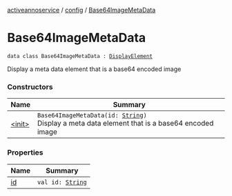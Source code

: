 [activeannoservice](../../index.md) / [config](../index.md) / [Base64ImageMetaData](./index.md)

# Base64ImageMetaData

`data class Base64ImageMetaData : `[`DisplayElement`](../-display-element.md)

Display a meta data element that is a base64 encoded image

### Constructors

| Name | Summary |
|---|---|
| [&lt;init&gt;](-init-.md) | `Base64ImageMetaData(id: `[`String`](https://kotlinlang.org/api/latest/jvm/stdlib/kotlin/-string/index.html)`)`<br>Display a meta data element that is a base64 encoded image |

### Properties

| Name | Summary |
|---|---|
| [id](id.md) | `val id: `[`String`](https://kotlinlang.org/api/latest/jvm/stdlib/kotlin/-string/index.html) |

